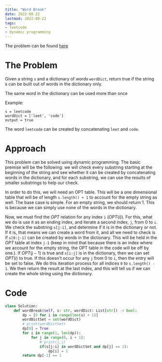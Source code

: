 ```yaml
---
title: "Word Break"
date: 2022-08-22
lastmod: 2022-08-22
tags:
- leetcode
- dynamic programming
---
```


The problem can be found [here](https://leetcode.com/problems/word-break/)

# The Problem
Given a string `s` and a dictionary of words `wordDict`, return true if the string s can be built out of words in the dictionary only.

The same word in the dictionary can be used more than once

Example:
```
s = leetcode
wordDict = ['leet', 'code']
output = true
```
The word `leetcode` can be created by concatenating `leet` and `code`.

# Approach
This problem can be solved using dynamic programming. The basic premise will be the following: we will check every substring starting at the beginning of the string and see whether it can be created by concatenating words in the dictionary, and for each substring, we can use the results of smaller substrings to help our check.

In order to do this, we will need an OPT table. This will be a one dimensional table that will be of length `s.length() + 1` to account for the empty string as well. The base case is simple. For an empty string, we should return 1. This is because we can simply use none of the words in the dictionary. 

Now, we must find the $OPT$ relation for any index `i` ($OPT(i)$). For this, what we do is use it as an ending index, and iterate a second index, `j`, from 0 to `i`. We check the substring `s[j:i]`, and determine if it is in the dictionary or not. If it is, that means we can create a word from it, and all we need to check is if `s[0:j-1]` can be created by words in the dictionary. This will be held in the $OPT$ table at index `j-1` (keep in mind that because there is an index where we account for the empty string, the OPT table in the code will be off by one.). If $OPT(j-1)$ is true and `s[i:j]` is in the dictionary, then we can set $OPT(i)$ to true. If this doesn't occur for any `j` from 0 to `i`, then the entry will be set to false. We do this iteration process for all indices `0` to `s.length() - 1`. We then return the result at the last index, and this will tell us if we can create the whole string using the dictionary.

# Code
```py
class Solution:
    def wordBreak(self, s: str, wordDict: List[str]) -> bool:
        dp = [0 for i in range(len(s) + 1)]
        wordDictSet = set(wordDict)
        # print(wordDictSet)
        dp[0] = True
        for i in range(1, len(dp)):
            for j in range(0, i + 1):
                # print(j,i)
                if(s[j:i] in wordDictSet and dp[j] == 1):
                    dp[i] = 1
        return dp[-1] == 1
```